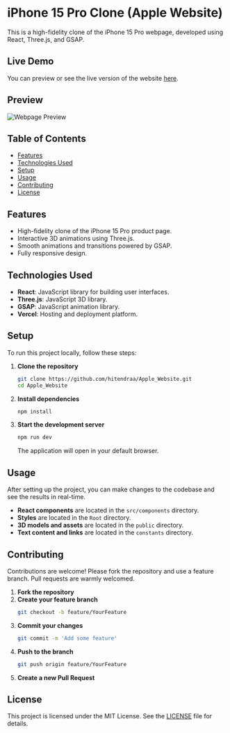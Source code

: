 # iPhone 15 Pro Clone (Apple Website)

This is a high-fidelity clone of the iPhone 15 Pro webpage, developed using React, Three.js, and GSAP. 

## Live Demo
You can preview or see the live version of the website [here](https://apple-website-rofqig6ka-hitendras-projects-43f86e87.vercel.app/).

## Preview
![Webpage Preview](public/assets/preview.gif)

## Table of Contents
- [Features](#features)
- [Technologies Used](#technologies-used)
- [Setup](#setup)
- [Usage](#usage)
- [Contributing](#contributing)
- [License](#license)

## Features
- High-fidelity clone of the iPhone 15 Pro product page.
- Interactive 3D animations using Three.js.
- Smooth animations and transitions powered by GSAP.
- Fully responsive design.

## Technologies Used
- **React**: JavaScript library for building user interfaces.
- **Three.js**: JavaScript 3D library.
- **GSAP**: JavaScript animation library.
- **Vercel**: Hosting and deployment platform.

## Setup
To run this project locally, follow these steps:

1. **Clone the repository**
    ```bash
    git clone https://github.com/hitendraa/Apple_Website.git
    cd Apple_Website
    ```

2. **Install dependencies**
    ```bash
    npm install
    ```

3. **Start the development server**
    ```bash
    npm run dev
    ```

    The application will open in your default browser.

## Usage
After setting up the project, you can make changes to the codebase and see the results in real-time. 

- **React components** are located in the `src/components` directory.
- **Styles** are located in the `Root` directory.
- **3D models and assets** are located in the `public` directory.
- **Text content and links** are located in the `constants` directory.

## Contributing
Contributions are welcome! Please fork the repository and use a feature branch. Pull requests are warmly welcomed.

1. **Fork the repository**
2. **Create your feature branch**
    ```bash
    git checkout -b feature/YourFeature
    ```
3. **Commit your changes**
    ```bash
    git commit -m 'Add some feature'
    ```
4. **Push to the branch**
    ```bash
    git push origin feature/YourFeature
    ```
5. **Create a new Pull Request**

## License
This project is licensed under the MIT License. See the [LICENSE](LICENSE) file for details.
